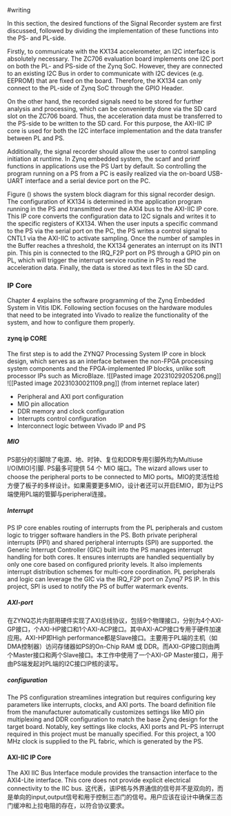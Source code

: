#writing 

 
In this section, the desired functions of the Signal Recorder system are first discussed, followed by dividing the implementation of these functions into the PS- and PL-side. 

Firstly, to communicate with the KX134 accelerometer, an I2C interface is absolutely necessary. The ZC706 evaluation board implements one I2C port on both the PL- and PS-side of the Zynq SoC. However, they are connected to an existing I2C Bus in order to communicate with I2C devices (e.g. EEPROM) that are fixed on the board. Therefore, the KX134 can only connect to the PL-side of Zynq SoC through the GPIO Header. 

On the other hand, the recorded signals need to be stored for further analysis and processing, which can be conveniently done via the SD card slot on the ZC706 board. Thus, the acceleration data must be transferred to the PS-side to be written to the SD card. For this purpose, the AXI-IIC IP core is used for both the I2C interface implementation and the data transfer between PL and PS. 

Additionally, the signal recorder should allow the user to control sampling initiation at runtime. In Zynq embedded system, the scanf and printf functions in applications use the PS Uart by default. So controlling the program running on a PS from a PC is easily realized via the on-board USB-UART interface and a serial device port on the PC. 

Figure () shows the system block diagram for this signal recorder design. The configuration of KX134 is determined in the application program running in the PS and transmitted over the AXI4 bus to the AXI-IIC IP core. This IP core converts the configuration data to I2C signals and writes it to the specific registers of KX134. When the user inputs a specific command to the PS via the serial port on the PC, the PS writes a control signal to CNTL1 via the AXI-IIC to activate sampling. Once the number of samples in the Buffer reaches a threshold, the KX134 generates an interrupt on its INT1 pin. This pin is connected to the IRQ_F2P port on PS through a GPIO pin on PL, which will trigger the interrupt service routine in PS to read the acceleration data. Finally, the data is stored as text files in the SD card. 

### IP Core
Chapter 4 explains the software programming of the Zynq Embedded System in Vitis IDK. Following section focuses on the hardware modules that need to be integrated into Vivado to realize the functionality of the system, and how to configure them properly.

#### zynq ip CORE 
 
 The first step is to add the ZYNQ7 Processing System IP core in block design, which serves as an interface between the non-FPGA processing system components and the FPGA-implemented IP blocks, unlike soft processor IPs such as MicroBlaze. 
![[Pasted image 20231029205206.png]]
![[Pasted image 20231030021109.png]]
(from internet replace later)
- Peripheral and AXI port configuration
- MIO pin allocation
- DDR memory and clock configuration
- Interrupts control configuration
- Interconnect logic between Vivado IP and PS
##### MIO
PS部分的引脚除了电源、地、时钟、复位和DDR专用引脚外均为Multiuse I/O(MIO)引脚. PS最多可提供 54 个 MIO 端口。The wizard allows user to choose the peripheral ports to be connected to MIO ports。MIO的灵活性给方便了板子的多样设计。如果需要更多MIO，设计者还可以开启EMIO，即为让PS端使用PL端的管脚与peripheral连接。
##### Interrupt
PS IP core enables routing of interrupts from the PL peripherals and custom logic to trigger software handlers in the PS. Both private peripheral interrupts (PPI) and shared peripheral interrupts (SPI) are supported. the Generic Interrupt Controller (GIC) built into the PS manages interrupt handling for both cores. It ensures interrupts are handled sequentially by only one core based on configured priority levels. It also implements interrupt distribution schemes for multi-core coordination. PL peripherals and logic can leverage the GIC via the IRQ_F2P port on Zynq7 PS IP. In this project, SPI is used to notify the PS of buffer watermark events.



##### AXI-port

在ZYNQ芯片内部用硬件实现了AXI总线协议，包括9个物理接口，分别为4个AXI-GP接口，个AXI-HP接口和1个AXI-ACP接口。其中AXI-ACP接口专用于硬件加速应用。AXI-HP即High performance都是Slave接口。主要用于PL端的主机（如DMA控制器）访问存储器如PS的On-Chip RAM 或 DDR。而AXI-GP接口则由两个Master接口和两个Slave接口。本工作中使用了一个AXI-GP Master接口，用于由PS端发起对PL端的I2C接口IP核的读写。


##### configuration 
The PS configuration streamlines integration but requires configuring key parameters like interrupts, clocks, and AXI ports. The board definition file from the manufacturer  automatically customizes settings like MIO pin multiplexing and DDR configuration to match the base Zynq design for the target board. Notably, key settings like clocks, AXI ports and PL-PS interrupt required in this project must be manually specified. For this project, a 100 MHz clock is supplied to the PL fabric, which is generated by the PS. 

#### AXI-IIC IP Core

The AXI IIC Bus Interface module provides the transaction interface to the AXI4-Lite interface. This core does not provide explicit electrical connectivity to the IIC bus. 这代表，该IP核与外界通信的信号并不是双向的，而是单向的input,output信号和用于控制三态门的信号。用户应该在设计中确保三态门缓冲和上拉电阻的存在，以符合协议要求。

